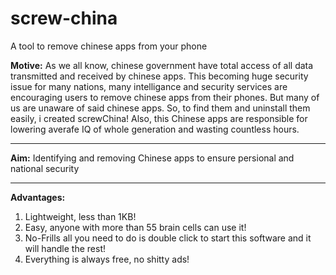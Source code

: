 # screw-china
A tool to remove chinese apps from your phone

**Motive:**
As we all know, chinese government have total access of all data transmitted and received by chinese apps.
This becoming huge security issue for many nations, many intelligance and security services are encouraging users to remove chinese apps from their phones. But many of us are unaware of said chinese apps.
So, to find them and uninstall them easily, i created screwChina!
Also, this Chinese apps are responsible for lowering averafe IQ of whole generation and wasting countless hours.
____________________________________________
**Aim:**
Identifying and removing Chinese apps to ensure persional and national security
____________________________________________
**Advantages:**
1) Lightweight, less than 1KB!
2) Easy, anyone with more than 55 brain cells can use it!
3) No-Frills all you need to do is double click to start this software and it will handle the rest!
4) Everything is always free, no shitty ads!
